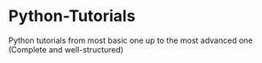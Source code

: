 # Python-Tutorials
Python tutorials from most basic one up to the most advanced one (Complete and well-structured)
